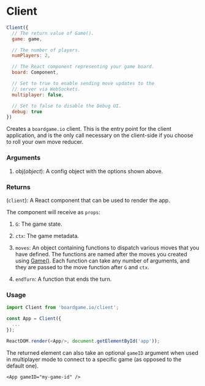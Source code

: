 # Client

```js
Client({
  // The return value of Game().
  game: game,

  // The number of players.
  numPlayers: 2,

  // The React component representing your game board.
  board: Component,

  // Set to true to enable sending move updates to the
  // server via WebSockets.
  multiplayer: false,

  // Set to false to disable the Debug UI.
  debug: true
})
```

Creates a `boardgame.io` client. This is the entry point for
the client application, and is the only call necessary on the
client-side if you choose to roll your own move reducer.

### Arguments
1. obj(*object*): A config object with the options shown above.

### Returns
(`client`): A React component that can be used to render the app.

The component will receive as `props`:

1. `G`: The game state.

2. `ctx`: The game metadata.

3. `moves`: An object containing functions to dispatch various
moves that you have defined. The functions are named after the
moves you created using [Game()](/api/Game.md). Each function
can take any number of arguments, and they are passed to the
move function after `G` and `ctx`.

4. `endTurn`: A function that ends the turn.

### Usage

```js
import Client from 'boardgame.io/client';

const App = Client({
  ...
});

ReactDOM.render(<App/>, document.getElementById('app'));
```

The returned element can also take an optional `gameID`
argument when used in multiplayer mode to connect to a
specific game (as opposed to the default one).

```
<App gameID="my-game-id" />
```
